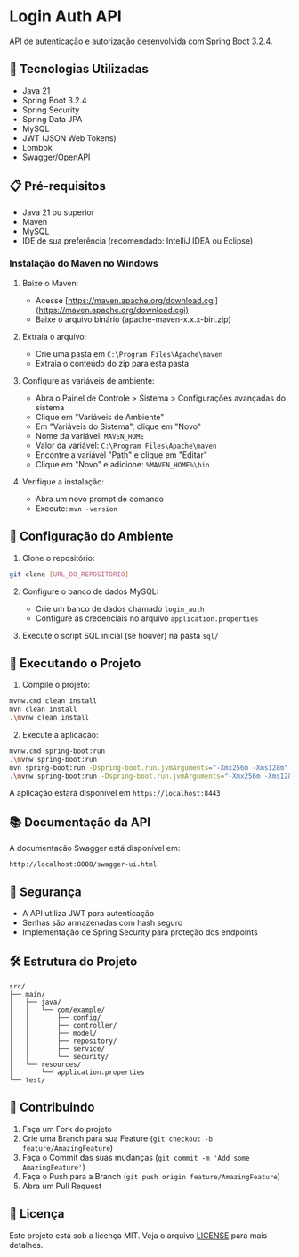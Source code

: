 # Login Auth API

API de autenticação e autorização desenvolvida com Spring Boot 3.2.4.

## 🚀 Tecnologias Utilizadas

- Java 21
- Spring Boot 3.2.4
- Spring Security
- Spring Data JPA
- MySQL
- JWT (JSON Web Tokens)
- Lombok
- Swagger/OpenAPI

## 📋 Pré-requisitos

- Java 21 ou superior
- Maven
- MySQL
- IDE de sua preferência (recomendado: IntelliJ IDEA ou Eclipse)

### Instalação do Maven no Windows

1. Baixe o Maven:
   - Acesse [https://maven.apache.org/download.cgi](https://maven.apache.org/download.cgi)
   - Baixe o arquivo binário (apache-maven-x.x.x-bin.zip)

2. Extraia o arquivo:
   - Crie uma pasta em `C:\Program Files\Apache\maven`
   - Extraia o conteúdo do zip para esta pasta

3. Configure as variáveis de ambiente:
   - Abra o Painel de Controle > Sistema > Configurações avançadas do sistema
   - Clique em "Variáveis de Ambiente"
   - Em "Variáveis do Sistema", clique em "Novo"
   - Nome da variável: `MAVEN_HOME`
   - Valor da variável: `C:\Program Files\Apache\maven`
   - Encontre a variável "Path" e clique em "Editar"
   - Clique em "Novo" e adicione: `%MAVEN_HOME%\bin`

4. Verifique a instalação:
   - Abra um novo prompt de comando
   - Execute: `mvn -version`

## 🔧 Configuração do Ambiente

1. Clone o repositório:
```bash
git clone [URL_DO_REPOSITÓRIO]
```

2. Configure o banco de dados MySQL:
   - Crie um banco de dados chamado `login_auth`
   - Configure as credenciais no arquivo `application.properties`

3. Execute o script SQL inicial (se houver) na pasta `sql/`

## 🚀 Executando o Projeto

1. Compile o projeto:
```bash
mvnw.cmd clean install
mvn clean install
.\mvnw clean install
```

2. Execute a aplicação:
```bash
mvnw.cmd spring-boot:run
.\mvnw spring-boot:run
mvn spring-boot:run -Dspring-boot.run.jvmArguments="-Xmx256m -Xms128m"
.\mvnw spring-boot:run -Dspring-boot.run.jvmArguments="-Xmx256m -Xms128m"
```

A aplicação estará disponível em `https://localhost:8443`

## 📚 Documentação da API

A documentação Swagger está disponível em:
```
http://localhost:8080/swagger-ui.html
```

## 🔐 Segurança

- A API utiliza JWT para autenticação
- Senhas são armazenadas com hash seguro
- Implementação de Spring Security para proteção dos endpoints

## 🛠️ Estrutura do Projeto

```
src/
├── main/
│   ├── java/
│   │   └── com/example/
│   │       ├── config/
│   │       ├── controller/
│   │       ├── model/
│   │       ├── repository/
│   │       ├── service/
│   │       └── security/
│   └── resources/
│       └── application.properties
└── test/
```

## 🤝 Contribuindo

1. Faça um Fork do projeto
2. Crie uma Branch para sua Feature (`git checkout -b feature/AmazingFeature`)
3. Faça o Commit das suas mudanças (`git commit -m 'Add some AmazingFeature'`)
4. Faça o Push para a Branch (`git push origin feature/AmazingFeature`)
5. Abra um Pull Request

## 📝 Licença

Este projeto está sob a licença MIT. Veja o arquivo [LICENSE](LICENSE) para mais detalhes. 